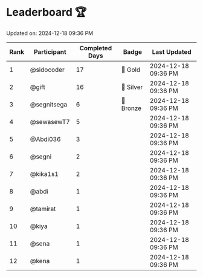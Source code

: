 # Leaderboard 🏆

Updated on: 2024-12-18 09:36 PM

| Rank | Participant       | Completed Days | Badge      | Last Updated         |
|------|-------------------|----------------|------------|----------------------|
| 1    | @sidocoder        | 17             | 🏅 Gold     | 2024-12-18 09:36 PM |
| 2    | @gift             | 16             | 🥈 Silver   | 2024-12-18 09:36 PM |
| 3    | @segnitsega       | 6              | 🥉 Bronze   | 2024-12-18 09:36 PM |
| 4    | @sewasewT7        | 5              |            | 2024-12-18 09:36 PM |
| 5    | @Abdi036          | 3              |            | 2024-12-18 09:36 PM |
| 6    | @segni            | 2              |            | 2024-12-18 09:36 PM |
| 7    | @kika1s1          | 2              |            | 2024-12-18 09:36 PM |
| 8    | @abdi             | 1              |            | 2024-12-18 09:36 PM |
| 9    | @tamirat          | 1              |            | 2024-12-18 09:36 PM |
| 10   | @kiya             | 1              |            | 2024-12-18 09:36 PM |
| 11   | @sena             | 1              |            | 2024-12-18 09:36 PM |
| 12   | @kena             | 1              |            | 2024-12-18 09:36 PM |
